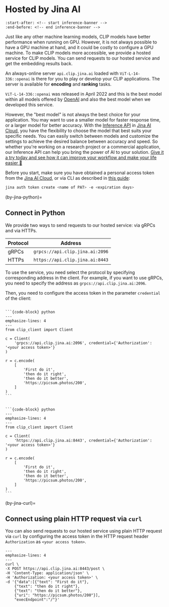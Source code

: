 # Hosted by Jina AI

```{include} ../README.md
:start-after: <!-- start inference-banner -->
:end-before: <!-- end inference-banner -->
```

Just like any other machine learning models, CLIP models have better performance when running on GPU. However, it is not always possible to have a GPU machine at hand, and it could be costly to configure a GPU machine. To make CLIP models more accessible, we provide a hosted service for CLIP models. You can send requests to our hosted service and get the embedding results back. 

An always-online server `api.clip.jina.ai` loaded with `ViT-L-14-336::openai` is there for you to play or develop your CLIP applications. The server is available for **encoding** and **ranking** tasks.

`ViT-L-14-336::openai` was released in April 2022 and this is the best model within all models offered by [OpenAI](https://github.com/openai/CLIP/blob/main/clip/clip.py#L30) and also the best model when we developed this service.

However, the "best model" is not always the best choice for your application. You may want to use a smaller model for faster response time, or a larger model for better accuracy. 
With the [Inference API](https://cloud.jina.ai/user/inference) in [Jina AI Cloud](https://cloud.jina.ai/), you have the flexibility to choose the model that best suits your specific needs. 
You can easily switch between models and customize the settings to achieve the desired balance between accuracy and speed. 
So whether you're working on a research project or a commercial application, our Inference API can help you bring the power of AI to your solution. 
[Give it a try today and see how it can improve your workflow and make your life easier 🚀](https://cloud.jina.ai/user/inference)

Before you start, make sure you have obtained a personal access token from the [Jina AI Cloud](https://cloud.jina.ai/settings/tokens), 
or via CLI as described in [this guide](https://docs.jina.ai/jina-ai-cloud/login/#create-a-new-pat):

```bash
jina auth token create <name of PAT> -e <expiration days>
```

(by-jina-python)=
## Connect in Python

We provide two ways to send requests to our hosted service: via gRPCs and via HTTPs.

| Protocol | Address                         |
| -------- | ------------------------------- |
| gRPCs    | `grpcs://api.clip.jina.ai:2096` |
| HTTPs    | `https://api.clip.jina.ai:8443` |


To use the service, you need select the protocol by specifying corresponding address in the client. For example, if you want to use gRPCs, you need to specify the address as `grpcs://api.clip.jina.ai:2096`. 

Then, you need to configure the access token in the parameter `credential` of the client:


````{tab} via gRPCs

```{code-block} python
---
emphasize-lines: 4
---
from clip_client import Client

c = Client(
    'grpcs://api.clip.jina.ai:2096', credential={'Authorization': '<your access token>'}
)

r = c.encode(
    [
        'First do it',
        'then do it right',
        'then do it better',
        'https://picsum.photos/200',
    ]
)
```

````
````{tab} via HTTPs

```{code-block} python
---
emphasize-lines: 4
---
from clip_client import Client

c = Client(
    'https://api.clip.jina.ai:8443', credential={'Authorization': '<your access token>'}
)

r = c.encode(
    [
        'First do it',
        'then do it right',
        'then do it better',
        'https://picsum.photos/200',
    ]
)
```

````

(by-jina-curl)=
## Connect using plain HTTP request via `curl`

You can also send requests to our hosted service using plain HTTP request via `curl` by configuring the access token in the HTTP request header `Authorization` as `<your access token>`.


```{code-block} bash
---
emphasize-lines: 4
---
curl \
-X POST https://api.clip.jina.ai:8443/post \
-H 'Content-Type: application/json' \
-H 'Authorization: <your access token>' \
-d '{"data":[{"text": "First do it"}, 
    {"text": "then do it right"}, 
    {"text": "then do it better"}, 
    {"uri": "https://picsum.photos/200"}], 
    "execEndpoint":"/"}'
```
